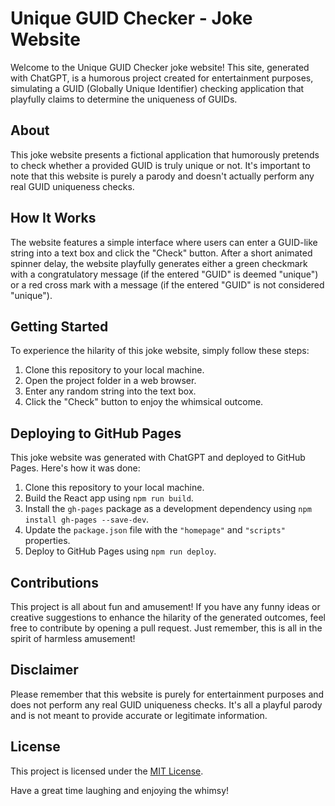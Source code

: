 # Unique GUID Checker - Joke Website

Welcome to the Unique GUID Checker joke website! This site, generated with ChatGPT, is a humorous project created for entertainment purposes, simulating a GUID (Globally Unique Identifier) checking application that playfully claims to determine the uniqueness of GUIDs.

## About

This joke website presents a fictional application that humorously pretends to check whether a provided GUID is truly unique or not. It's important to note that this website is purely a parody and doesn't actually perform any real GUID uniqueness checks.

## How It Works

The website features a simple interface where users can enter a GUID-like string into a text box and click the "Check" button. After a short animated spinner delay, the website playfully generates either a green checkmark with a congratulatory message (if the entered "GUID" is deemed "unique") or a red cross mark with a message (if the entered "GUID" is not considered "unique").

## Getting Started

To experience the hilarity of this joke website, simply follow these steps:

1. Clone this repository to your local machine.
2. Open the project folder in a web browser.
3. Enter any random string into the text box.
4. Click the "Check" button to enjoy the whimsical outcome.

## Deploying to GitHub Pages

This joke website was generated with ChatGPT and deployed to GitHub Pages. Here's how it was done:

1. Clone this repository to your local machine.
2. Build the React app using `npm run build`.
3. Install the `gh-pages` package as a development dependency using `npm install gh-pages --save-dev`.
4. Update the `package.json` file with the `"homepage"` and `"scripts"` properties.
5. Deploy to GitHub Pages using `npm run deploy`.

## Contributions

This project is all about fun and amusement! If you have any funny ideas or creative suggestions to enhance the hilarity of the generated outcomes, feel free to contribute by opening a pull request. Just remember, this is all in the spirit of harmless amusement!

## Disclaimer

Please remember that this website is purely for entertainment purposes and does not perform any real GUID uniqueness checks. It's all a playful parody and is not meant to provide accurate or legitimate information.

## License

This project is licensed under the [MIT License](LICENSE).

Have a great time laughing and enjoying the whimsy!
